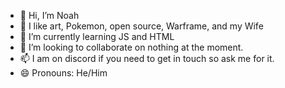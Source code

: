 - 👋 Hi, I’m Noah
- 👀 I like art, Pokemon, open source, Warframe, and my Wife
- 🌱 I’m currently learning JS and HTML
- 💞️ I’m looking to collaborate on nothing at the moment.
- 📫 I am on discord if you need to get in touch so ask me for it.
- 😄 Pronouns: He/Him

<!---
MaggotInfested/MaggotInfested is a ✨ special ✨ repository because its `README.md` (this file) appears on your GitHub profile.
You can click the Preview link to take a look at your changes.
--->
